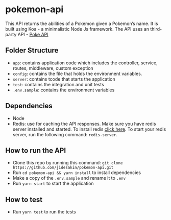 # pokemon-api
This API returns the abilities of a Pokemon given a Pokemon’s name. It is built using Koa - a minimalistic Node Js framework.
The API uses an third-party API -  [Poke API](http://pokeapi.co)

## Folder Structure
- `app`: contains application code which includes the controller, service, routes, middleware, custom exception
- `config`: contains the file that holds the environment variables.
- `server`: contains tcode that starts the application
- `test`: contains the integration and unit tests
- `.env.sample`: contains the environment variables


## Dependencies
- Node
- Redis: use for caching the API responses. Make sure you have redis server installed and started. To install redis [click here](https://redis.io/topics/quickstart). To start your redis server, run the following command: `redis-server`.


## How to run the API

- Clone this repo by running this command: `git clone https://github.com/jidesakin/pokemon-api.git`
- Run `cd pokemon-api && yarn install` to install dependencies
- Make a copy of the `.env.sample` and rename it to `.env`
- Run `yarn start` to start the application


## How to test
- Run `yarn test` to run the tests
